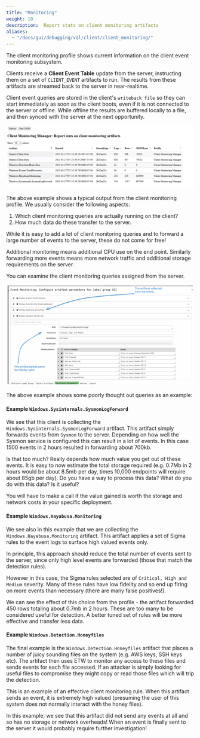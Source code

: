 ```yaml
---
title: "Monitoring"
weight: 10
description:  Report stats on client monitoring artifacts
aliases:
  - "/docs/gui/debugging/vql/client/client_monitoring/"
---
```


The client monitoring profile shows current information on the client
event monitoring subsystem.

Clients receive a **Client Event Table** update from the server,
instructing them on a set of `CLIENT_EVENT` artifacts to run. The
results from these artifacts are streamed back to the server in
near-realtime.

Client event queries are stored in the client's `writeback file` so
they can start immediately as soon as the client boots, even if it is
not connected to the server or offline. While offline the results are
buffered locally to a file, and then synced with the server at the
next opportunity.

![Client Monitoring Profile](profile.png)

The above example shows a typical output from the client monitoring
profile. We usually consider the following aspects:

1. Which client monitoring queries are actually running on the client?
2. How much data do these transfer to the server.


While it is easy to add a lot of client monitoring queries and to
forward a large number of events to the server, these do not come for
free!

Additional monitoring means additional CPU use on the end
point. Similarly forwarding more events means more network traffic and
additional storage requirements on the server.

You can examine the client monitoring queries assigned from the server.

![Client Monitoring Configuration](client_monitoring_configuration.svg)


The above example shows some poorly thought out queries as an example:


#### Example `Windows.Sysinternals.SysmonLogForward`

We see that this client is collecting the
`Windows.Sysinternals.SysmonLogForward` artifact. This artifact simply
forwards events from `Sysmon` to the server. Depending on how well the
Sysmon service is configured this can result in a lot of events. In
this case 1500 events in 2 hours resulted in forwarding about 700kb.

Is that too much? Really depends how much value you get out of these
events. It is easy to now estimate the total storage required
(e.g. 0.7Mb in 2 hours would be about 8.5mb per day, times 10,000
endpoints will require about 85gb per day). Do you have a way to
process this data? What do you do with this data? Is it useful?

You will have to make a call if the value gained is worth the storage
and network costs in your specific deployment.

#### Example `Windows.Hayabusa.Monitoring`

We see also in this example that we are collecting the
`Windows.Hayabusa.Monitoring` artifact. This artifact applies a set of
Sigma rules to the event logs to surface high valued events only.

In principle, this approach should reduce the total number of events
sent to the server, since only high level events are forwarded (those
that match the detection rules).

However in this case, the Sigma rules selected are of `Critical, High
and Medium` severity. Many of these rules have low fidelity and so end
up firing on more events than necessary (there are many false
positives!).

We can see the effect of this choice from the profile - the artifact
forwarded 450 rows totaling about 0.7mb in 2 hours. These are too
many to be considered useful for detection. A better tuned set of
rules will be more effective and transfer less data.


#### Example `Windows.Detection.Honeyfiles`

The final example is the `Windows.Detection.Honeyfiles` artifact that
places a number of juicy sounding files on the system (e.g. AWS keys,
SSH keys etc). The artifact then uses ETW to monitor any access to
these files and sends events for each file accessed. If an attacker is
simply looking for useful files to compromise they might copy or read
those files which will trip the detection.

This is an example of an effective client monitoring rule. When this
artifact sends an event, it is extremely high valued (presuming the
user of this system does not normally interact with the honey
files).

In this example, we see that this artifact did not send any events at
all and so has no storage or network overheads! When an event is
finally sent to the server it would probably require further
investigation!
